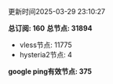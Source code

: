 更新时间2025-03-29 23:10:27

**总订阅: 160**
**总节点: 31894**
- vless节点: 11775
- hysteria2节点: 4

**google ping有效节点: 375**
